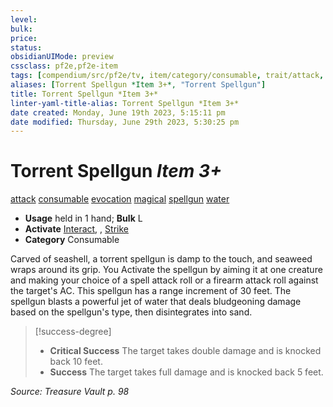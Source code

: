 ```yaml
---
level:
bulk:
price:
status:
obsidianUIMode: preview
cssclass: pf2e,pf2e-item
tags: [compendium/src/pf2e/tv, item/category/consumable, trait/attack, trait/consumable, trait/evocation, trait/magical, trait/spellgun, trait/water]
aliases: [Torrent Spellgun *Item 3+*, "Torrent Spellgun"]
title: Torrent Spellgun *Item 3+*
linter-yaml-title-alias: Torrent Spellgun *Item 3+*
date created: Monday, June 19th 2023, 5:15:11 pm
date modified: Thursday, June 29th 2023, 5:30:25 pm
---
```


# Torrent Spellgun *Item 3+*

[attack](rules/traits/attack.md) [consumable](rules/traits/consumable.md) [evocation](rules/traits/evocation.md) [magical](rules/traits/magical.md) [spellgun](rules/traits/spellgun-tv.md) [water](rules/traits/water.md)  

- **Usage** held in 1 hand; **Bulk** L
- **Activate** [Interact](rules/actions/interact.md), , [Strike](rules/actions/strike.md)
- **Category** Consumable

Carved of seashell, a torrent spellgun is damp to the touch, and seaweed wraps around its grip. You Activate the spellgun by aiming it at one creature and making your choice of a spell attack roll or a firearm attack roll against the target's AC. This spellgun has a range increment of 30 feet. The spellgun blasts a powerful jet of water that deals bludgeoning damage based on the spellgun's type, then disintegrates into sand.

> [!success-degree]
> - **Critical Success** The target takes double damage and is knocked back 10 feet.
> - **Success** The target takes full damage and is knocked back 5 feet.

*Source: Treasure Vault p. 98*
